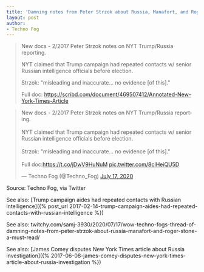 ```yaml
---
title: 'Damning notes from Peter Strzok about Russia, Manafort, and Roger Stone'
layout: post
author:
- Techno Fog
---
```


> New docs - 2/2017 Peter Strzok notes on NYT Trump/Russia reporting.
>
> NYT claimed that Trump campaign had repeated contacts w/ senior Russian intelligence officials before election.
>
> Strzok: "misleading and inaccurate… no evidence [of this]."
>
> Full doc: https://scribd.com/document/469507412/Annotated-New-York-Times-Article

<blockquote class="twitter-tweet"><p lang="en" dir="ltr">New docs - 2/2017 Peter Strzok notes on NYT Trump/Russia reporting.<br><br>NYT claimed that Trump campaign had repeated contacts w/ senior Russian intelligence officials before election.<br><br>Strzok: &quot;misleading and inaccurate... no evidence [of this].&quot;<br><br>Full doc:<a href="https://t.co/jDwV9HuNuM">https://t.co/jDwV9HuNuM</a> <a href="https://t.co/8cIHeiQU5D">pic.twitter.com/8cIHeiQU5D</a></p>&mdash; Techno Fog (@Techno_Fog) <a href="https://twitter.com/Techno_Fog/status/1284204488073633792?ref_src=twsrc%5Etfw">July 17, 2020</a></blockquote> <script async src="https://platform.twitter.com/widgets.js" charset="utf-8"></script>

Source: Techno Fog, via Twitter

See also: [Trump campaign aides had repeated contacts with Russian intelligence]({% post_url 2017-02-14-trump-campaign-aides-had-repeated-contacts-with-russian-intelligence %})

See also: twitchy.com/samj-3930/2020/07/17/wow-techno-fogs-thread-of-damning-notes-from-peter-strzok-about-russia-manafort-and-roger-stone-a-must-read/

See also: [James Comey disputes New York Times article about Russia investigation]({% 2017-06-08-james-comey-disputes-new-york-times-article-about-russia-investigation %})
